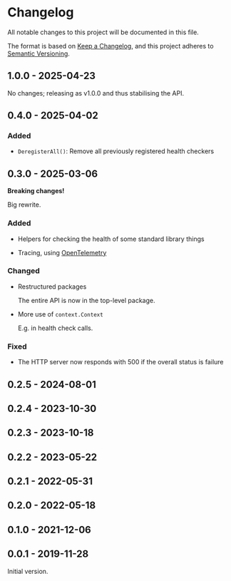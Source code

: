 # Changelog

All notable changes to this project will be documented in this file.

The format is based on [Keep a Changelog], and this project adheres to [Semantic
Versioning].

## 1.0.0 - 2025-04-23

No changes; releasing as v1.0.0 and thus stabilising the API.

## 0.4.0 - 2025-04-02

### Added

-   `DeregisterAll()`: Remove all previously registered health checkers

## 0.3.0 - 2025-03-06

**Breaking changes!**

Big rewrite.

### Added

-   Helpers for checking the health of some standard library things

-   Tracing, using [OpenTelemetry]

### Changed

-   Restructured packages

    The entire API is now in the top-level package.

-   More use of `context.Context`

    E.g. in health check calls.

### Fixed

-   The HTTP server now responds with 500 if the overall status is failure

## 0.2.5 - 2024-08-01

## 0.2.4 - 2023-10-30

## 0.2.3 - 2023-10-18

## 0.2.2 - 2023-05-22

## 0.2.1 - 2022-05-31

## 0.2.0 - 2022-05-18

## 0.1.0 - 2021-12-06

## 0.0.1 - 2019-11-28

Initial version.

[Keep a Changelog]: https://keepachangelog.com
[OpenTelemetry]: https://opentelemetry.io
[Semantic Versioning]: https://semver.org/spec/v2.0.0.html
